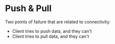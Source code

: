 # Push & Pull

Two points of failure that are related to connectivity:
- Client tries to push data, and they can't
- Client tries to pull data, and they can't
